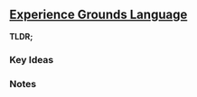 ## [Experience Grounds Language](https://arxiv.org/abs/2004.10151v2)

**TLDR;**

### Key Ideas

### Notes